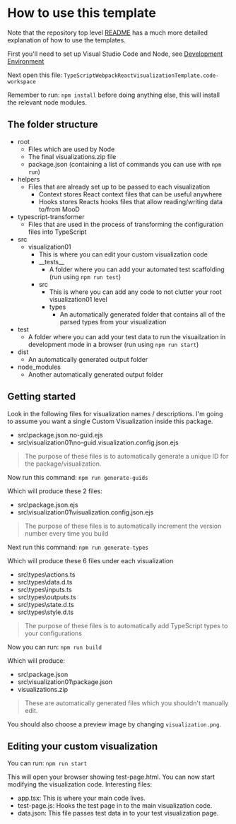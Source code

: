 # How to use this template

Note that the repository top level [README](../../README.md) has a much more detailed explanation of how to use the templates.

First you'll need to set up Visual Studio Code and Node, see [Development Environment](../../README.md#development-environment)

Next open this file: ```TypeScriptWebpackReactVisualizationTemplate.code-workspace```

Remember to run: ```npm install``` before doing anything else, this will install the relevant node modules.

## The folder structure
- root
    - Files which are used by Node
    - The final visualizations.zip file
    - package.json (containing a list of commands you can use with ```npm run```) 
- helpers
    - Files that are already set up to be passed to each visualization
      - Context stores React context files that can be useful anywhere
      - Hooks stores Reacts hooks files that allow reading/writing data to/from MooD
- typescript-transformer
    - Files that are used in the process of transforming the configuration files into TypeScript
- src
    - visualization01
        - This is where you can edit your custom visualization code
        - \_\_tests__
            - A folder where you can add your automated test scaffolding (run using ```npm run test```)
        - src
            - This is where you can add any code to not clutter your root visualization01 level
            - types
                - An automatically generated folder that contains all of the parsed types from your visualization
- test
    - A folder where you can add your test data to run the visuailzation in development mode in a browser (run using ```npm run start```)
- dist
     - An automatically generated output folder
- node_modules
    - Another automatically generated output folder

## Getting started

Look in the following files for visualization names / descriptions. I'm going to assume you want a single Custom Visualization inside this package.

- src\package.json.no-guid.ejs
- src\visualization01\no-guid.visualization.config.json.ejs

> The purpose of these files is to automatically generate a unique ID for the package/visualization.

Now run this command: ```npm run generate-guids```

Which will produce these 2 files:

- src\package.json.ejs
- src\visualization01\visualization.config.json.ejs

> The purpose of these files is to automatically increment the version number every time you build

Next run this command: ```npm run generate-types```

Which will produce these 6 files under each visualization

- src\types\actions.ts
- src\types\data.d.ts
- src\types\inputs.ts
- src\types\outputs.ts
- src\types\state.d.ts
- src\types\style.d.ts

> The purpose of these files is to automatically add TypeScript types to your configurations

Now you can run: ```npm run build```

Which will produce:

- src\package.json
- src\visualization01\package.json
- visualizations.zip
> These are automatically generated files which you shouldn't manually edit.

You should also choose a preview image by changing ```visualization.png```.

## Editing your custom visualization

You can run: ```npm run start```

This will open your browser showing test-page.html. You can now start modifying the visualization code.
Interesting files:
- app.tsx: This is where your main code lives.
- test-page.js: Hooks the test page in to the main visualization code.
- data.json: This file passes test data in to your test visualization page.

